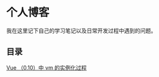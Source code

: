 # 个人博客

我在这里记下自己的学习笔记以及日常开发过程中遇到的问题。

## 目录

[Vue （0.10）中 vm 的实例化过程](https://github.com/zsjie/blog/issues/1)
